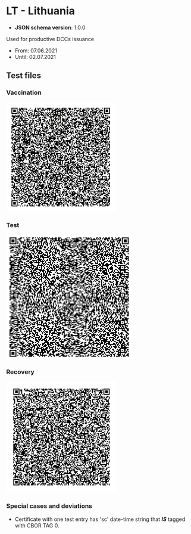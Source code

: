 # LT - Lithuania

* **JSON schema version**: 1.0.0

Used for productive DCCs issuance
* From: 07.06.2021
* Until: 02.07.2021

## Test files

### Vaccination

![VAC](VAC.png)

### Test

![TEST](TEST.png)

### Recovery

![REC](REC.png)

### Special cases and deviations

* Certificate with one test entry has 'sc' date-time string that ***IS*** tagged with CBOR TAG 0.
